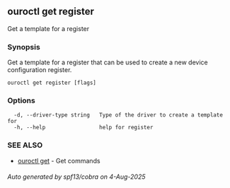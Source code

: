 ## ouroctl get register

Get a template for a register

### Synopsis

Get a template for a register that can be used to create a new device configuration register.

```
ouroctl get register [flags]
```

### Options

```
  -d, --driver-type string   Type of the driver to create a template for
  -h, --help                 help for register
```

### SEE ALSO

* [ouroctl get](ouroctl_get.md)	 - Get commands

###### Auto generated by spf13/cobra on 4-Aug-2025
